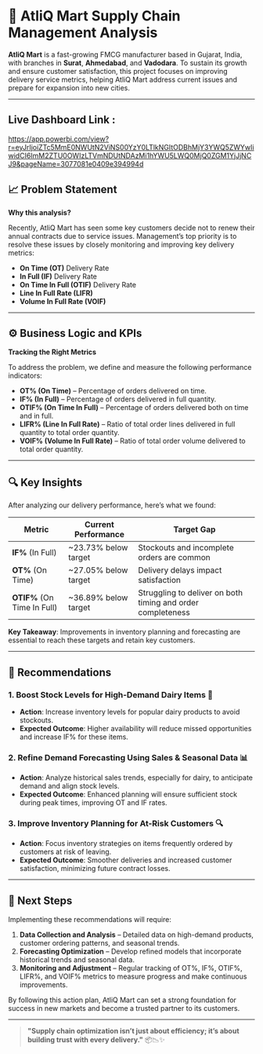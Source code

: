 # 🏬 AtliQ Mart Supply Chain Management Analysis

**AtliQ Mart** is a fast-growing FMCG manufacturer based in Gujarat, India, with branches in **Surat**, **Ahmedabad**, and **Vadodara**. To sustain its growth and ensure customer satisfaction, this project focuses on improving delivery service metrics, helping AtliQ Mart address current issues and prepare for expansion into new cities.

---

## Live Dashboard Link : 
https://app.powerbi.com/view?r=eyJrIjoiZTc5MmE0NWUtN2ViNS00YzY0LTlkNGItODBhMjY3YWQ5ZWYwIiwidCI6ImM2ZTU0OWIzLTVmNDUtNDAzMi1hYWU5LWQ0MjQ0ZGM1YjJjNCJ9&pageName=3077081e0409e394994d

## 📈 Problem Statement

**Why this analysis?**

Recently, AtliQ Mart has seen some key customers decide not to renew their annual contracts due to service issues. Management’s top priority is to resolve these issues by closely monitoring and improving key delivery metrics:

- **On Time (OT)** Delivery Rate
- **In Full (IF)** Delivery Rate
- **On Time In Full (OTIF)** Delivery Rate
- **Line In Full Rate (LIFR)**
- **Volume In Full Rate (VOIF)**

---

## ⚙️ Business Logic and KPIs

**Tracking the Right Metrics**

To address the problem, we define and measure the following performance indicators:

- **OT% (On Time)** – Percentage of orders delivered on time.
- **IF% (In Full)** – Percentage of orders delivered in full quantity.
- **OTIF% (On Time In Full)** – Percentage of orders delivered both on time and in full.
- **LIFR% (Line In Full Rate)** – Ratio of total order lines delivered in full quantity to total order quantity.
- **VOIF% (Volume In Full Rate)** – Ratio of total order volume delivered to total order quantity.

---

## 🔍 Key Insights

After analyzing our delivery performance, here’s what we found:

| Metric | Current Performance | Target Gap |
| ------ | ------------------- | ---------- |
| **IF%** (In Full) | ~23.73% below target | Stockouts and incomplete orders are common |
| **OT%** (On Time) | ~27.05% below target | Delivery delays impact satisfaction |
| **OTIF%** (On Time In Full) | ~36.89% below target | Struggling to deliver on both timing and order completeness |

**Key Takeaway**: Improvements in inventory planning and forecasting are essential to reach these targets and retain key customers.

---

## 📌 Recommendations

### 1. **Boost Stock Levels for High-Demand Dairy Items** 🥛
   - **Action**: Increase inventory levels for popular dairy products to avoid stockouts.
   - **Expected Outcome**: Higher availability will reduce missed opportunities and increase IF% for these items.

### 2. **Refine Demand Forecasting Using Sales & Seasonal Data** 📊
   - **Action**: Analyze historical sales trends, especially for dairy, to anticipate demand and align stock levels.
   - **Expected Outcome**: Enhanced planning will ensure sufficient stock during peak times, improving OT and IF rates.

### 3. **Improve Inventory Planning for At-Risk Customers** 🔍
   - **Action**: Focus inventory strategies on items frequently ordered by customers at risk of leaving.
   - **Expected Outcome**: Smoother deliveries and increased customer satisfaction, minimizing future contract losses.

---

## 🚀 Next Steps

Implementing these recommendations will require:

1. **Data Collection and Analysis** – Detailed data on high-demand products, customer ordering patterns, and seasonal trends.
2. **Forecasting Optimization** – Develop refined models that incorporate historical trends and seasonal data.
3. **Monitoring and Adjustment** – Regular tracking of OT%, IF%, OTIF%, LIFR%, and VOIF% metrics to measure progress and make continuous improvements.

By following this action plan, AtliQ Mart can set a strong foundation for success in new markets and become a trusted partner to its customers.

---


> **"Supply chain optimization isn’t just about efficiency; it’s about building trust with every delivery."** 📦📉✨
